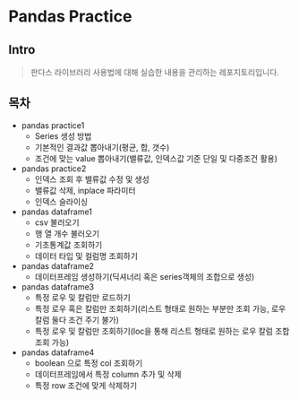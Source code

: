 # Pandas Practice

## Intro

> 판다스 라이브러리 사용법에 대해 실습한 내용을 관리하는 레포지토리입니다.

## 목차
- pandas practice1
    - Series 생성 방법
    - 기본적인 결과값 뽑아내기(평균, 합, 갯수)
    - 조건에 맞는 value 뽑아내기(밸류값, 인덱스값 기준 단일 및 다중조건 활용)
- pandas practice2
    - 인덱스 조회 후 밸류값 수정 및 생성
    - 밸류값 삭제, inplace 파라미터
    - 인덱스 슬라이싱
- pandas dataframe1
    - csv 불러오기
    - 행 열 개수 불러오기
    - 기초통계값 조회하기
    - 데이터 타입 및 컬럼명 조회하기
- pandas dataframe2
    - 데이터프레임 생성하기(딕셔너리 혹은 series객체의 조합으로 생성)
- pandas dataframe3
    - 특정 로우 및 칼럼만 로드하기
    - 특정 로우 혹은 칼럼만 조회하기(리스트 형태로 원하는 부분만 조회 가능, 로우 칼럼 둘다 조건 주기 불가)
    - 특정 로우 및 칼럼만 조회하기(loc을 통해 리스트 형태로 원하는 로우 칼럼 조합 조회 가능)
- pandas dataframe4
    - boolean 으로 특정 col 조회하기
    - 데이터프레임에서 특정 column 추가 및 삭제
    - 특정 row 조건에 맞게 삭제하기